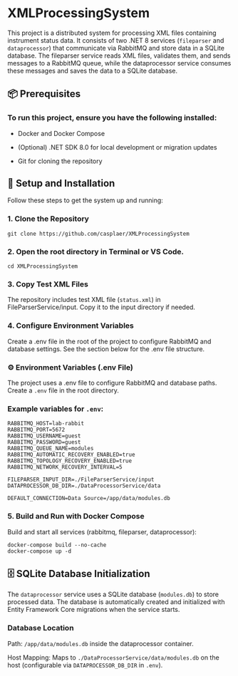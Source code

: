 # XMLProcessingSystem

This project is a distributed system for processing XML files containing instrument status data. It consists of two .NET 8 services (`fileparser` and `dataprocessor`) that communicate via RabbitMQ and store data in a SQLite database. The fileparser service reads XML files, validates them, and sends messages to a RabbitMQ queue, while the dataprocessor service consumes these messages and saves the data to a SQLite database.

## 📦 Prerequisites

### To run this project, ensure you have the following installed:

- Docker and Docker Compose

- (Optional) .NET SDK 8.0 for local development or migration updates

- Git for cloning the repository

## 🚀 Setup and Installation

Follow these steps to get the system up and running:

### 1. Clone the Repository

```
git clone https://github.com/casplaer/XMLProcessingSystem
```

### 2. Open the root directory in Terminal or VS Code.

```
cd XMLProcessingSystem
```

### 3. Copy Test XML Files

The repository includes test XML file (`status.xml`) in FileParserService/input. Copy it to the input directory if needed.

### 4. Configure Environment Variables
Create a .env file in the root of the project to configure RabbitMQ and database settings. See the section below for the .env file structure.

### ⚙️ Environment Variables (.env File)
The project uses a .env file to configure RabbitMQ and database paths. Create a `.env` file in the root directory.


### Example variables for `.env`:

```
RABBITMQ_HOST=lab-rabbit
RABBITMQ_PORT=5672
RABBITMQ_USERNAME=guest
RABBITMQ_PASSWORD=guest
RABBITMQ_QUEUE_NAME=modules
RABBITMQ_AUTOMATIC_RECOVERY_ENABLED=true
RABBITMQ_TOPOLOGY_RECOVERY_ENABLED=true
RABBITMQ_NETWORK_RECOVERY_INTERVAL=5

FILEPARSER_INPUT_DIR=./FileParserService/input
DATAPROCESSOR_DB_DIR=./DataProcessorService/data

DEFAULT_CONNECTION=Data Source=/app/data/modules.db
```

### 5. Build and Run with Docker Compose

Build and start all services (rabbitmq, fileparser, dataprocessor):
```
docker-compose build --no-cache
docker-compose up -d
```

## 🗄️ SQLite Database Initialization
The `dataprocessor` service uses a SQLite database (`modules.db`) to store processed data. The database is automatically created and initialized with Entity Framework Core migrations when the service starts.

### Database Location

Path: `/app/data/modules.db` inside the dataprocessor container.

Host Mapping: Maps to `./DataProcessorService/data/modules.db` on the host (configurable via `DATAPROCESSOR_DB_DIR` in `.env`).
